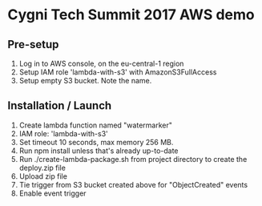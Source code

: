 # Cygni Tech Summit 2017 AWS demo

## Pre-setup

1. Log in to AWS console, on the eu-central-1 region
1. Setup IAM role 'lambda-with-s3' with AmazonS3FullAccess
1. Setup empty S3 bucket. Note the name.

## Installation / Launch

1. Create lambda function named "watermarker"
1. IAM role: 'lambda-with-s3'
1. Set timeout 10 seconds, max memory 256 MB.
1. Run npm install unless that's already up-to-date
1. Run ./create-lambda-package.sh from project directory to create the deploy.zip file
1. Upload zip file
1. Tie trigger from S3 bucket created above for "ObjectCreated" events
1. Enable event trigger
